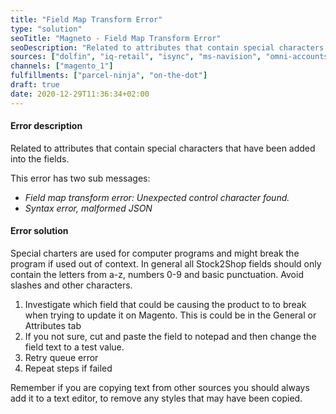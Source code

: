 ```yaml
---
title: "Field Map Transform Error"
type: "solution"
seoTitle: "Magneto - Field Map Transform Error"
seoDescription: "Related to attributes that contain special characters that have been added into the fields."
sources: ["dolfin", "iq-retail", "isync", "ms-navision", "omni-accounts", "pastel-partner", "sage-50cloud-pastel-xpress", "sage-200-evolution", "sage-300cloud", "sage-business-cloud-financials", "sage-evolution", "sage-one", "sage-pastel-evolution", "sap", "syspro" ]
channels: ["magento_1"]
fulfillments: ["parcel-ninja", "on-the-dot"]
draft: true
date: 2020-12-29T11:36:34+02:00
---
```


#### Error description
 Related to attributes that contain special characters that have been added into the fields.
 
This error has two sub messages:

- *Field map transform error: Unexpected control character found.*
- *Syntax error, malformed JSON*


#### Error solution
Special charters are used for computer programs and might break the program if used out of context. In general all Stock2Shop fields should only contain the letters from a-z, numbers 0-9 and basic punctuation. Avoid slashes and other characters.

1. Investigate which field that could be causing the product to to break when trying to update it on Magento. This is could be in the General or Attributes tab
2. If you not sure, cut and paste the field to notepad and then change the field text to a test value.  
3. Retry queue error
4. Repeat steps if failed


Remember if you are copying text from other sources you should always add it to a text editor, to remove any styles that may have been copied.


